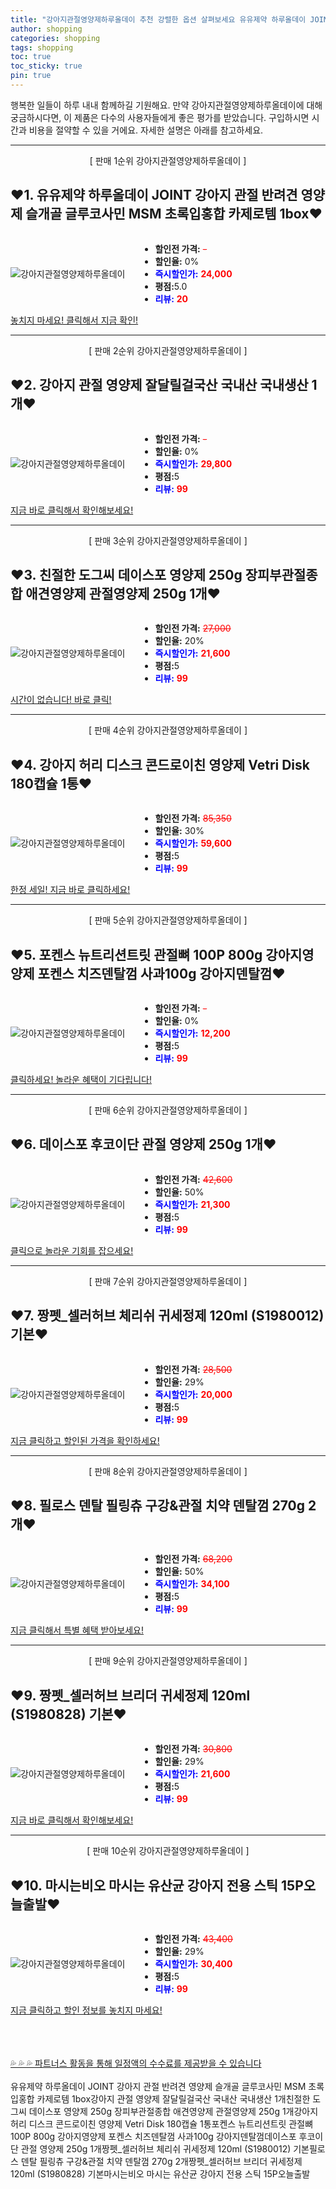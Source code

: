 ```yaml
---
title: "강아지관절영양제하루올데이 추천 강렬한 옵션 살펴보세요 유유제약 하루올데이 JOINT 강아지 관절"
author: shopping
categories: shopping
tags: shopping
toc: true
toc_sticky: true
pin: true
---
```

행복한 일들이 하루 내내 함께하길 기원해요. 만약 강아지관절영양제하루올데이에 대해 궁금하시다면,  이 제품은 다수의 사용자들에게 좋은 평가를 받았습니다. 구입하시면 시간과 비용을 절약할 수 있을 거에요. 자세한 설명은 아래를 참고하세요.

---
<p class="toplist" style="margin: 0 auto; display: block; width: fit-content;">[ 판매 1순위 강아지관절영양제하루올데이 ]</p>

<h2><strong>❤️1. 유유제약 하루올데이 JOINT 강아지 관절 반려견 영양제 슬개골 글루코사민 MSM 초록입홍합 카제로템 1box❤️</strong></h2>

<div style="display: flex; align-items: center;">
    <div style="flex: 0.4;">
        <img src="https://thumbnail8.coupangcdn.com/thumbnails/remote/230x230ex/image/vendor_inventory/1311/b1e0f54565831fb2f4ee67bafa60bbe63d14325e527c1b754a61c120e652.jpg" alt="강아지관절영양제하루올데이" style="max-width: 100%;">
    </div>
    <div style="flex: 0.6; margin-left: 10px;">
        <ul>
            <li><strong>할인전 가격:</strong> <del style="color: red;">-</del></li>
            <li><strong>할인율:</strong> 0%</li>
            <li><span style='color:blue'><strong>즉시할인가:</strong></span> <span style='color:red'><strong>24,000</strong></span></li>
            <li><strong>평점:</strong>5.0</li>
            <li><span style='color:blue'><strong>리뷰:</strong></span> <span style='color:red'><strong>20</strong></span></li>
        </ul>
    </div>
</div>
<div class="center">
    <a href="https://selin100587001.github.io?lptag=AF9450613&subid=githubio&pageKey=7621177803&traceid=V0-153&itemId=20206004280&vendorItemId=88385611730" class="myButton">
        놓치지 마세요! 클릭해서 지금 확인!
    </a>
</div>


---
<p class="toplist" style="margin: 0 auto; display: block; width: fit-content;">[ 판매 2순위 강아지관절영양제하루올데이 ]</p>

<h2><strong>❤️2. 강아지 관절 영양제 잘달릴걸국산 국내산 국내생산 1개❤️</strong></h2>

<div style="display: flex; align-items: center;">
    <div style="flex: 0.4;">
        <img src="https://thumbnail9.coupangcdn.com/thumbnails/remote/230x230ex/image/vendor_inventory/1478/0e7b58456e3937f567ccfeae1f7bbc7aa57d31f042cdab6c7c4299016d2a.png" alt="강아지관절영양제하루올데이" style="max-width: 100%;">
    </div>
    <div style="flex: 0.6; margin-left: 10px;">
        <ul>
            <li><strong>할인전 가격:</strong> <del style="color: red;">-</del></li>
            <li><strong>할인율:</strong> 0%</li>
            <li><span style='color:blue'><strong>즉시할인가:</strong></span> <span style='color:red'><strong>29,800</strong></span></li>
            <li><strong>평점:</strong>5</li>
            <li><span style='color:blue'><strong>리뷰:</strong></span> <span style='color:red'><strong>99</strong></span></li>
        </ul>
    </div>
</div>
<div class="center">
    <a href="https://selin100587001.github.io?lptag=AF9450613&subid=githubio&pageKey=8204867874&traceid=V0-153&itemId=23531775950&vendorItemId=90558069558" class="myButton">
        지금 바로 클릭해서 확인해보세요!
    </a>
</div>


---
<p class="toplist" style="margin: 0 auto; display: block; width: fit-content;">[ 판매 3순위 강아지관절영양제하루올데이 ]</p>

<h2><strong>❤️3. 친절한 도그씨 데이스포 영양제 250g 장피부관절종합 애견영양제 관절영양제 250g 1개❤️</strong></h2>

<div style="display: flex; align-items: center;">
    <div style="flex: 0.4;">
        <img src="https://thumbnail8.coupangcdn.com/thumbnails/remote/230x230ex/image/vendor_inventory/d396/614ee581e44b1808b55997e17f493a3c53dc11547ce2a84d5c0b0a178a5a.jpg" alt="강아지관절영양제하루올데이" style="max-width: 100%;">
    </div>
    <div style="flex: 0.6; margin-left: 10px;">
        <ul>
            <li><strong>할인전 가격:</strong> <del style="color: red;">27,000</del></li>
            <li><strong>할인율:</strong> 20%</li>
            <li><span style='color:blue'><strong>즉시할인가:</strong></span> <span style='color:red'><strong>21,600</strong></span></li>
            <li><strong>평점:</strong>5</li>
            <li><span style='color:blue'><strong>리뷰:</strong></span> <span style='color:red'><strong>99</strong></span></li>
        </ul>
    </div>
</div>
<div class="center">
    <a href="https://selin100587001.github.io?lptag=AF9450613&subid=githubio&pageKey=7233839049&traceid=V0-153&itemId=18362163828&vendorItemId=86568958628" class="myButton">
        시간이 없습니다! 바로 클릭!
    </a>
</div>


---
<p class="toplist" style="margin: 0 auto; display: block; width: fit-content;">[ 판매 4순위 강아지관절영양제하루올데이 ]</p>

<h2><strong>❤️4. 강아지 허리 디스크 콘드로이친 영양제 Vetri Disk 180캡슐 1통❤️</strong></h2>

<div style="display: flex; align-items: center;">
    <div style="flex: 0.4;">
        <img src="https://thumbnail7.coupangcdn.com/thumbnails/remote/230x230ex/image/vendor_inventory/8749/e2833d4188ca35e6f1bc0ed2c535ce1d027f895ad52a7d5d4938ede0c249.png" alt="강아지관절영양제하루올데이" style="max-width: 100%;">
    </div>
    <div style="flex: 0.6; margin-left: 10px;">
        <ul>
            <li><strong>할인전 가격:</strong> <del style="color: red;">85,350</del></li>
            <li><strong>할인율:</strong> 30%</li>
            <li><span style='color:blue'><strong>즉시할인가:</strong></span> <span style='color:red'><strong>59,600</strong></span></li>
            <li><strong>평점:</strong>5</li>
            <li><span style='color:blue'><strong>리뷰:</strong></span> <span style='color:red'><strong>99</strong></span></li>
        </ul>
    </div>
</div>
<div class="center">
    <a href="https://selin100587001.github.io?lptag=AF9450613&subid=githubio&pageKey=8151233934&traceid=V0-153&itemId=23197858384&vendorItemId=90230447359" class="myButton">
        한정 세일! 지금 바로 클릭하세요!
    </a>
</div>


---
<p class="toplist" style="margin: 0 auto; display: block; width: fit-content;">[ 판매 5순위 강아지관절영양제하루올데이 ]</p>

<h2><strong>❤️5. 포켄스 뉴트리션트릿 관절뼈 100P 800g 강아지영양제 포켄스 치즈덴탈껌 사과100g 강아지덴탈껌❤️</strong></h2>

<div style="display: flex; align-items: center;">
    <div style="flex: 0.4;">
        <img src="https://thumbnail7.coupangcdn.com/thumbnails/remote/230x230ex/image/vendor_inventory/e79f/2a6b3eea3419c65edd6464baf4ace1d4b0fdb346206422abaf461eaad63e.jpg" alt="강아지관절영양제하루올데이" style="max-width: 100%;">
    </div>
    <div style="flex: 0.6; margin-left: 10px;">
        <ul>
            <li><strong>할인전 가격:</strong> <del style="color: red;">-</del></li>
            <li><strong>할인율:</strong> 0%</li>
            <li><span style='color:blue'><strong>즉시할인가:</strong></span> <span style='color:red'><strong>12,200</strong></span></li>
            <li><strong>평점:</strong>5</li>
            <li><span style='color:blue'><strong>리뷰:</strong></span> <span style='color:red'><strong>99</strong></span></li>
        </ul>
    </div>
</div>
<div class="center">
    <a href="https://selin100587001.github.io?lptag=AF9450613&subid=githubio&pageKey=8116259802&traceid=V0-153&itemId=23010388657&vendorItemId=90283908988" class="myButton">
        클릭하세요! 놀라운 혜택이 기다립니다!
    </a>
</div>


---
<p class="toplist" style="margin: 0 auto; display: block; width: fit-content;">[ 판매 6순위 강아지관절영양제하루올데이 ]</p>

<h2><strong>❤️6. 데이스포 후코이단 관절 영양제 250g 1개❤️</strong></h2>

<div style="display: flex; align-items: center;">
    <div style="flex: 0.4;">
        <img src="https://thumbnail6.coupangcdn.com/thumbnails/remote/230x230ex/image/vendor_inventory/3059/836b2e68b907b15871d45f704ca0be1be73fc8d236ddfcd1afbccae0f86e.jpg" alt="강아지관절영양제하루올데이" style="max-width: 100%;">
    </div>
    <div style="flex: 0.6; margin-left: 10px;">
        <ul>
            <li><strong>할인전 가격:</strong> <del style="color: red;">42,600</del></li>
            <li><strong>할인율:</strong> 50%</li>
            <li><span style='color:blue'><strong>즉시할인가:</strong></span> <span style='color:red'><strong>21,300</strong></span></li>
            <li><strong>평점:</strong>5</li>
            <li><span style='color:blue'><strong>리뷰:</strong></span> <span style='color:red'><strong>99</strong></span></li>
        </ul>
    </div>
</div>
<div class="center">
    <a href="https://selin100587001.github.io?lptag=AF9450613&subid=githubio&pageKey=8192542637&traceid=V0-153&itemId=23451428951&vendorItemId=90478190337" class="myButton">
        클릭으로 놀라운 기회를 잡으세요!
    </a>
</div>


---
<p class="toplist" style="margin: 0 auto; display: block; width: fit-content;">[ 판매 7순위 강아지관절영양제하루올데이 ]</p>

<h2><strong>❤️7. 짱펫_셀러허브 체리쉬 귀세정제 120ml (S1980012) 기본❤️</strong></h2>

<div style="display: flex; align-items: center;">
    <div style="flex: 0.4;">
        <img src="https://thumbnail9.coupangcdn.com/thumbnails/remote/230x230ex/image/vendor_inventory/c8d8/568ef09ada7e0a0de353816fd72185d8e5cd95e28a934ae312c59ada4cac.jpg" alt="강아지관절영양제하루올데이" style="max-width: 100%;">
    </div>
    <div style="flex: 0.6; margin-left: 10px;">
        <ul>
            <li><strong>할인전 가격:</strong> <del style="color: red;">28,500</del></li>
            <li><strong>할인율:</strong> 29%</li>
            <li><span style='color:blue'><strong>즉시할인가:</strong></span> <span style='color:red'><strong>20,000</strong></span></li>
            <li><strong>평점:</strong>5</li>
            <li><span style='color:blue'><strong>리뷰:</strong></span> <span style='color:red'><strong>99</strong></span></li>
        </ul>
    </div>
</div>
<div class="center">
    <a href="https://selin100587001.github.io?lptag=AF9450613&subid=githubio&pageKey=8137860690&traceid=V0-153&itemId=23118742436&vendorItemId=90151921077" class="myButton">
        지금 클릭하고 할인된 가격을 확인하세요!
    </a>
</div>


---
<p class="toplist" style="margin: 0 auto; display: block; width: fit-content;">[ 판매 8순위 강아지관절영양제하루올데이 ]</p>

<h2><strong>❤️8. 필로스 덴탈 필링츄 구강&관절 치약 덴탈껌 270g 2개❤️</strong></h2>

<div style="display: flex; align-items: center;">
    <div style="flex: 0.4;">
        <img src="https://thumbnail10.coupangcdn.com/thumbnails/remote/230x230ex/image/vendor_inventory/84a0/9cb6e6991ceac0cad39628f9efbeab5da442eb9b4ef2f869966c3faf1660.jpg" alt="강아지관절영양제하루올데이" style="max-width: 100%;">
    </div>
    <div style="flex: 0.6; margin-left: 10px;">
        <ul>
            <li><strong>할인전 가격:</strong> <del style="color: red;">68,200</del></li>
            <li><strong>할인율:</strong> 50%</li>
            <li><span style='color:blue'><strong>즉시할인가:</strong></span> <span style='color:red'><strong>34,100</strong></span></li>
            <li><strong>평점:</strong>5</li>
            <li><span style='color:blue'><strong>리뷰:</strong></span> <span style='color:red'><strong>99</strong></span></li>
        </ul>
    </div>
</div>
<div class="center">
    <a href="https://selin100587001.github.io?lptag=AF9450613&subid=githubio&pageKey=8192548673&traceid=V0-153&itemId=23451469361&vendorItemId=90478231072" class="myButton">
        지금 클릭해서 특별 혜택 받아보세요!
    </a>
</div>


---
<p class="toplist" style="margin: 0 auto; display: block; width: fit-content;">[ 판매 9순위 강아지관절영양제하루올데이 ]</p>

<h2><strong>❤️9. 짱펫_셀러허브 브리더 귀세정제 120ml (S1980828) 기본❤️</strong></h2>

<div style="display: flex; align-items: center;">
    <div style="flex: 0.4;">
        <img src="https://thumbnail10.coupangcdn.com/thumbnails/remote/230x230ex/image/vendor_inventory/aa1e/cc3852629a88f1aa93a8a80f39e556376e57fb748f711fdcc1e8982873a0.jpg" alt="강아지관절영양제하루올데이" style="max-width: 100%;">
    </div>
    <div style="flex: 0.6; margin-left: 10px;">
        <ul>
            <li><strong>할인전 가격:</strong> <del style="color: red;">30,800</del></li>
            <li><strong>할인율:</strong> 29%</li>
            <li><span style='color:blue'><strong>즉시할인가:</strong></span> <span style='color:red'><strong>21,600</strong></span></li>
            <li><strong>평점:</strong>5</li>
            <li><span style='color:blue'><strong>리뷰:</strong></span> <span style='color:red'><strong>99</strong></span></li>
        </ul>
    </div>
</div>
<div class="center">
    <a href="https://selin100587001.github.io?lptag=AF9450613&subid=githubio&pageKey=8137860831&traceid=V0-153&itemId=23118743116&vendorItemId=90151921739" class="myButton">
        지금 바로 클릭해서 확인해보세요!
    </a>
</div>


---
<p class="toplist" style="margin: 0 auto; display: block; width: fit-content;">[ 판매 10순위 강아지관절영양제하루올데이 ]</p>

<h2><strong>❤️10. 마시는비오 마시는 유산균 강아지 전용 스틱 15P오늘출발❤️</strong></h2>

<div style="display: flex; align-items: center;">
    <div style="flex: 0.4;">
        <img src="https://thumbnail8.coupangcdn.com/thumbnails/remote/230x230ex/image/vendor_inventory/06c3/b720cb5a56c88ea33412e7f9fca07a54421feaff24abbd5a1b60b4dedec4.jpg" alt="강아지관절영양제하루올데이" style="max-width: 100%;">
    </div>
    <div style="flex: 0.6; margin-left: 10px;">
        <ul>
            <li><strong>할인전 가격:</strong> <del style="color: red;">43,400</del></li>
            <li><strong>할인율:</strong> 29%</li>
            <li><span style='color:blue'><strong>즉시할인가:</strong></span> <span style='color:red'><strong>30,400</strong></span></li>
            <li><strong>평점:</strong>5</li>
            <li><span style='color:blue'><strong>리뷰:</strong></span> <span style='color:red'><strong>99</strong></span></li>
        </ul>
    </div>
</div>
<div class="center">
    <a href="https://selin100587001.github.io?lptag=AF9450613&subid=githubio&pageKey=8159259382&traceid=V0-153&itemId=23255599522&vendorItemId=90287990758" class="myButton">
        지금 클릭하고 할인 정보를 놓치지 마세요!
    </a>
</div>

<br><br><br>[💦 💦 💦 파트너스 활동을 통해 일정액의 수수료를 제공받을 수 있습니다](https://link.coupang.com/a/bcpT2c)<br><br>유유제약 하루올데이 JOINT 강아지 관절 반려견 영양제 슬개골 글루코사민 MSM 초록입홍합 카제로템 1box강아지 관절 영양제 잘달릴걸국산 국내산 국내생산 1개친절한 도그씨 데이스포 영양제 250g 장피부관절종합 애견영양제 관절영양제 250g 1개강아지 허리 디스크 콘드로이친 영양제 Vetri Disk 180캡슐 1통포켄스 뉴트리션트릿 관절뼈 100P 800g 강아지영양제 포켄스 치즈덴탈껌 사과100g 강아지덴탈껌데이스포 후코이단 관절 영양제 250g 1개짱펫_셀러허브 체리쉬 귀세정제 120ml (S1980012) 기본필로스 덴탈 필링츄 구강&관절 치약 덴탈껌 270g 2개짱펫_셀러허브 브리더 귀세정제 120ml (S1980828) 기본마시는비오 마시는 유산균 강아지 전용 스틱 15P오늘출발